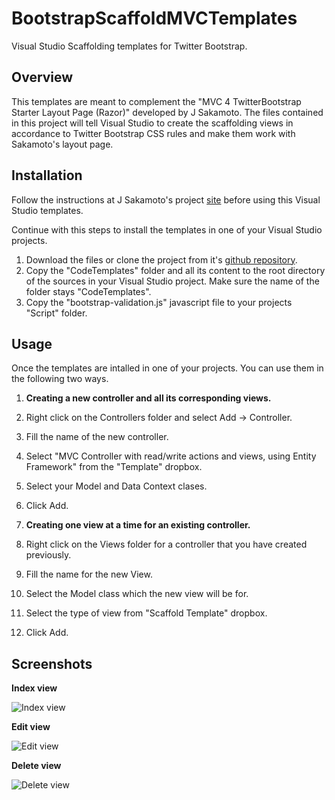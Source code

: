 BootstrapScaffoldMVCTemplates
=============================

Visual Studio Scaffolding templates for Twitter Bootstrap.


Overview
--------

This templates are meant to complement the "MVC 4 TwitterBootstrap Starter Layout Page (Razor)" developed by J Sakamoto.
The files contained in this project will tell Visual Studio to create the scaffolding views in accordance to Twitter Bootstrap 
CSS rules and make them work with Sakamoto's layout page.




Installation
------------


Follow the instructions at J Sakamoto's project [site](http://visualstudiogallery.msdn.microsoft.com/268d0b05-6ba5-4793-9a10-7d9d2a478881 "MVC 4 TwitterBootstrap Starter Layout Page (Razor)")
 before using this Visual Studio templates.

Continue with this steps to install the templates in one of your Visual Studio projects.

1. Download the files or clone the project from it's [github repository](https://github.com/carlosblanco/BootstrapScaffoldMVCTemplates "BootstrapScaffoldMVCTemplates").
2. Copy the "CodeTemplates" folder and all its content to the root directory of the sources in your Visual Studio project. Make sure the name of the folder stays "CodeTemplates".
3. Copy the "bootstrap-validation.js" javascript file to your projects "Script" folder.

Usage
-----
Once the templates are intalled in one of your projects. You can use them in the following two ways.

1. **Creating a new controller and all its corresponding views.**
  1. Right click on the Controllers folder and select Add -> Controller.
  2. Fill the name of the new controller.
  3. Select "MVC Controller with read/write actions and views, using Entity Framework" from the "Template" dropbox.
  4. Select your Model and Data Context clases.
  5. Click Add. 


2. **Creating one view at a time for an existing controller.**
  1. Right click on the Views folder for a controller that you have created previously.
  2. Fill the name for the new View.
  3. Select the Model class which the new view will be for.
  4. Select the type of view from "Scaffold Template" dropbox.
  5. Click Add.

Screenshots
-----------
**Index view**

![Index view](https://raw.github.com/carlosblanco/BootstrapScaffoldMVCTemplates/master/Docs/Images/IndexView.png)

**Edit view**

![Edit view](https://raw.github.com/carlosblanco/BootstrapScaffoldMVCTemplates/master/Docs/Images/EditView.png)

**Delete view**

![Delete view](https://raw.github.com/carlosblanco/BootstrapScaffoldMVCTemplates/master/Docs/Images/DeleteView.png)

